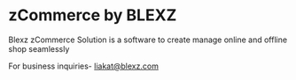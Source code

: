 # zCommerce by BLEXZ
Blexz zCommerce Solution is a software to create manage online and offline shop seamlessly

For business inquiries- liakat@blexz.com
